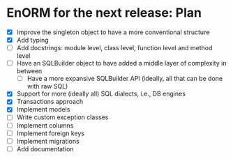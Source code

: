 # EnORM for the next release: Plan

* [x] Improve the singleton object to have a more conventional structure
* [x] Add typing
* [ ] Add docstrings: module level, class level, function level and method level
* [ ] Have an SQLBuilder object to have added a middle layer of complexity in between
    * [ ] Have a more expansive SQLBuilder API (ideally, all that can be done with raw SQL)
* [x] Support for more (ideally all) SQL dialects, i.e., DB engines
* [x] Transactions approach
* [x] Implement models
* [ ] Write custom exception classes
* [ ] Implement columns
* [ ] Implement foreign keys
* [ ] Implement migrations
* [ ] Add documentation